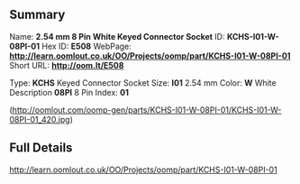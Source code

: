 

 ## Summary
Name: __2.54 mm 8 Pin White Keyed Connector Socket__
ID: __KCHS-I01-W-08PI-01__
Hex ID: __E508__
WebPage: __http://learn.oomlout.co.uk/OO/Projects/oomp/part/KCHS-I01-W-08PI-01__
Short URL: __http://oom.lt/E508__

Type: __KCHS__ Keyed Connector Socket 
Size: __I01__ 2.54 mm 
Color: __W__ White 
Description __08PI__ 8 Pin 
Index: __01__


(http://oomlout.com/oomp-gen/parts/KCHS-I01-W-08PI-01/KCHS-I01-W-08PI-01_420.jpg)


 ## Full Details
 http://learn.oomlout.co.uk/OO/Projects/oomp/part/KCHS-I01-W-08PI-01














